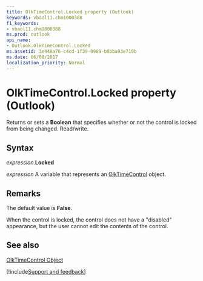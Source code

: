 ```yaml
---
title: OlkTimeControl.Locked property (Outlook)
keywords: vbaol11.chm1000388
f1_keywords:
- vbaol11.chm1000388
ms.prod: outlook
api_name:
- Outlook.OlkTimeControl.Locked
ms.assetid: 3e448a76-c4cd-1f39-0989-b8bba93e719b
ms.date: 06/08/2017
localization_priority: Normal
---
```



# OlkTimeControl.Locked property (Outlook)

Returns or sets a  **Boolean** that specifies whether or not the control is locked from being changed. Read/write.


## Syntax

_expression_.**Locked**

_expression_ A variable that represents an [OlkTimeControl](Outlook.OlkTimeControl.md) object.


## Remarks

The default value is  **False**.

When the control is locked, the control does not have a "disabled" appearance, but the user cannot edit the contents of the control. 


## See also


[OlkTimeControl Object](Outlook.OlkTimeControl.md)

[!include[Support and feedback](~/includes/feedback-boilerplate.md)]
